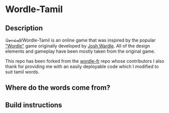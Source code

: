 # Wordle-Tamil

## Description
சொல்லி/Wordle-Tamil is an online game that was inspired by the popular ["Wordle"](https://www.powerlanguage.co.uk/wordle/) game originally developed by [Josh Wardle](https://twitter.com/powerlanguish). All of the design elements and gameplay have been mostly taken from the original game.

This repo has been forked from the [wordle-fr](https://github.com/LouanBen/wordle-fr) repo whose contributors I also thank for providing me with an easily deployable code which I modified to suit tamil words.

## Where do the words come from?

## Build instructions
